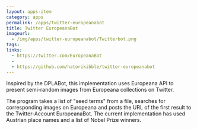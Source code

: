 ```yaml
---
layout: apps-item
category: apps
permalink: /apps/twitter-europeanabot
title: Twitter EuropeanaBot
imageurl:
  - /img/apps/twitter-europeanabot/Twitterbot.png
tags:
links:
  - https://twitter.com/EuropeanaBot
  - 
  - https://github.com/hatorikibble/twitter-europeanabot
---
```


Inspired by the DPLABot, this implementation uses Europeana API to present semi-random images from Europeana collections on Twitter.

The program takes a list of "seed terms" from a file, searches for corresponding images on Europeana and posts the URL of the first result to the Twitter-Account EuropeanaBot. The current implementation has used Austrian place names and a list of Nobel Prize winners.
